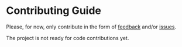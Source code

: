 # Contributing Guide

Please, for now, only contribute in the form of [feedback](https://github.com/hynek/svcs/discussions/1) and/or [issues](https://github.com/hynek/svcs/issues).

The project is not ready for code contributions yet.
